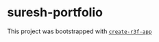 # suresh-portfolio

This project was bootstrapped with [`create-r3f-app`](https://github.com/utsuboco/create-r3f-app)